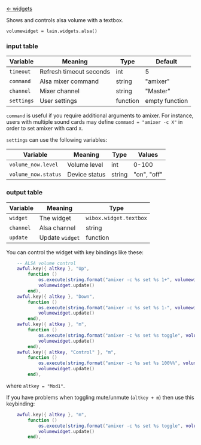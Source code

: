 [<- widgets](https://github.com/copycat-killer/lain/wiki/Widgets)

Shows and controls alsa volume with a textbox.

	volumewidget = lain.widgets.alsa()

### input table

Variable | Meaning | Type | Default
--- | --- | --- | ---
`timeout` | Refresh timeout seconds | int | 5
`command` | Alsa mixer command | string | "amixer"
`channel` | Mixer channel | string | "Master" 
`settings` | User settings | function | empty function

`command` is useful if you require additional arguments to amixer. For instance, users with multiple sound cards may define `command = "amixer -c X"` in order to set amixer with card `X`.

`settings` can use the following variables:

Variable | Meaning | Type | Values
--- | --- | --- | ---
`volume_now.level` | Volume level | int | 0-100
`volume_now.status` | Device status | string | "on", "off"

### output table

Variable | Meaning | Type
--- | --- | --- 
`widget` | The widget | `wibox.widget.textbox`
`channel` | Alsa channel | string
`update` | Update `widget` | function

You can control the widget with key bindings like these:

```lua
    -- ALSA volume control
    awful.key({ altkey }, "Up",
        function ()
            os.execute(string.format("amixer -c %s set %s 1+", volumewidget.card, volumewidget.channel))
            volumewidget.update()
        end),
    awful.key({ altkey }, "Down",
        function ()
            os.execute(string.format("amixer -c %s set %s 1-", volumewidget.card, volumewidget.channel))
            volumewidget.update()
        end),
    awful.key({ altkey }, "m",
        function ()
            os.execute(string.format("amixer -c %s set %s toggle", volumewidget.card, volumewidget.channel))
            volumewidget.update()
        end),
    awful.key({ altkey, "Control" }, "m",
        function ()
            os.execute(string.format("amixer -c %s set %s 100%%", volumewidget.card, volumewidget.channel))
            volumewidget.update()
        end),
```

where `altkey = "Mod1"`.

If you have problems when toggling mute/unmute (`altkey + m`) then use this keybinding:

```lua
    awful.key({ altkey }, "m",
        function ()
            os.execute(string.format("amixer -c %s set %s toggle", volumewidget.channel))
            volumewidget.update()
        end),
```